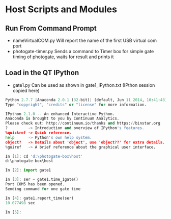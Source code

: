 # Host Scripts and Modules

## Run From Command Prompt

* nameVirtualCOM.py 
  Will report the name of the first USB virtual com port
* photogate-timer.py
  Sends a command to Timer box for simple gate timing of photogate, waits for result and prints it

## Load in the QT IPython

* gate1.py
  Can be used as shown in gate1_IPython.txt (IPthon session copied here)

```python
Python 2.7.7 |Anaconda 2.0.1 (32-bit)| (default, Jun 11 2014, 10:41:43) [MSC v.1500 32 bit (Intel)]
Type "copyright", "credits" or "license" for more information.

IPython 2.1.0 -- An enhanced Interactive Python.
Anaconda is brought to you by Continuum Analytics.
Please check out: http://continuum.io/thanks and https://binstar.org
?         -> Introduction and overview of IPython's features.
%quickref -> Quick reference.
help      -> Python's own help system.
object?   -> Details about 'object', use 'object??' for extra details.
%guiref   -> A brief reference about the graphical user interface.

In [1]: cd 'd:\photogate-box\host'
d:\photogate-box\host

In [2]: import gate1

In [3]: ser = gate1.time_1gate()
Port COM5 has been opened.
Sending command for one gate time

In [4]: gate1.report_time(ser)
10.077498 sec

In [5]: 
```

